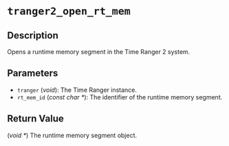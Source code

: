 # `tranger2_open_rt_mem`

## Description
Opens a runtime memory segment in the Time Ranger 2 system.

## Parameters
- `tranger` (*void*): The Time Ranger instance.
- `rt_mem_id` (*const char \**): The identifier of the runtime memory segment.

## Return Value
(*void \**) The runtime memory segment object.
